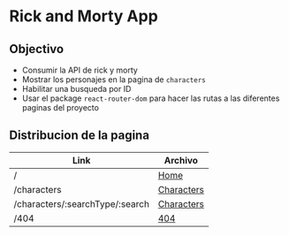 # Rick and Morty App

## Objectivo

* Consumir la API de rick y morty 
* Mostrar los personajes en la pagina de `characters`
* Habilitar una busqueda por ID
* Usar el package `react-router-dom` para hacer las rutas a las diferentes paginas del proyecto

## Distribucion de la pagina

| Link | Archivo |
| -- | -- |
| / | [Home](https://github.com/vicen621/Generacion-T/blob/master/React/rick-and-morty/src/routes/Characters.jsx) |
| /characters | [Characters](https://github.com/vicen621/Generacion-T/blob/master/React/rick-and-morty/src/routes/Characters.jsx) |
| /characters/:searchType/:search | [Characters](https://github.com/vicen621/Generacion-T/blob/master/React/rick-and-morty/src/routes/Search.jsx) |
| /404 | [404](https://github.com/vicen621/Generacion-T/blob/master/React/rick-and-morty/src/routes/notFound/NotFound.jsx) |
